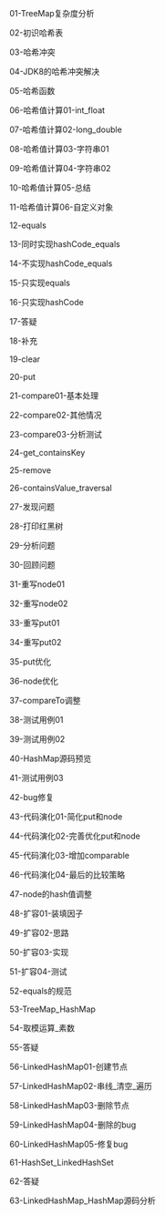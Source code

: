 

01-TreeMap复杂度分析

02-初识哈希表

03-哈希冲突

04-JDK8的哈希冲突解决

05-哈希函数

06-哈希值计算01-int_float

07-哈希值计算02-long_double

08-哈希值计算03-字符串01

09-哈希值计算04-字符串02

10-哈希值计算05-总结

11-哈希值计算06-自定义对象

12-equals

13-同时实现hashCode_equals

14-不实现hashCode_equals

15-只实现equals

16-只实现hashCode

17-答疑

18-补充

19-clear

20-put

21-compare01-基本处理

22-compare02-其他情况

23-compare03-分析测试

24-get_containsKey

25-remove

26-containsValue_traversal

27-发现问题

28-打印红黑树

29-分析问题

30-回顾问题

31-重写node01

32-重写node02

33-重写put01

34-重写put02

35-put优化

36-node优化

37-compareTo调整

38-测试用例01

39-测试用例02

40-HashMap源码预览

41-测试用例03

42-bug修复

43-代码演化01-简化put和node

44-代码演化02-完善优化put和node

45-代码演化03-增加comparable

46-代码演化04-最后的比较策略

47-node的hash值调整

48-扩容01-装填因子

49-扩容02-思路

50-扩容03-实现

51-扩容04-测试

52-equals的规范

53-TreeMap_HashMap

54-取模运算_素数

55-答疑

56-LinkedHashMap01-创建节点

57-LinkedHashMap02-串线_清空_遍历

58-LinkedHashMap03-删除节点

59-LinkedHashMap04-删除的bug

60-LinkedHashMap05-修复bug

61-HashSet_LinkedHashSet

62-答疑

63-LinkedHashMap_HashMap源码分析